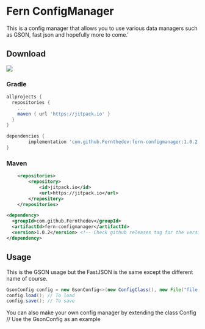 # Fern ConfigManager
This is a config manager that allows you to use various data managers such as GSON, fast json and hopefully more to come.'

## Download
[![](https://jitpack.io/v/Fernthedev/fern-configmanager.svg)](https://jitpack.io/#Fernthedev/fern-configmanager)
### Gradle
```gradle
allprojects {
  repositories {
    ...
    maven { url 'https://jitpack.io' }
  }
}
```
```gradle
dependencies {
        implementation 'com.github.Fernthedev:fern-configmanager:1.0.2' // Check github releases tag for the version.
}
```

### Maven
```xml
	<repositories>
		<repository>
		    <id>jitpack.io</id>
		    <url>https://jitpack.io</url>
		</repository>
	</repositories>
  ```
  ```xml
  <dependency>
    <groupId>com.github.Fernthedev</groupId>
    <artifactId>fern-configmanager</artifactId>
    <version>1.0.2</version> <!-- Check github releases tag for the version. -->
</dependency>
  ```
## Usage
This is the GSON usage but the FastJSON is the same except the different name of course.
```java
GsonConfig config = new GsonConfig<>(new ConfigClass(), new File("file.anyextension"); // Calls load() on constructor. If file doesn't exist on load(), it calls save();
config.load(); // To load
config.save(); // To save
```
You can also make your own config manager by extending the class Config<T> // Use the GsonConfig<T> as an example
